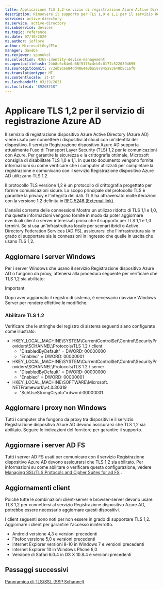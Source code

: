 ```yaml
---
title: Applicazione TLS 1,2-servizio di registrazione Azure Active Directory
description: Rimuovere il supporto per TLS 1,0 e 1,1 per il servizio Registrazione dispositivo Azure AD
services: active-directory
ms.service: active-directory
ms.subservice: devices
ms.topic: reference
ms.date: 07/10/2020
ms.author: joflore
author: MicrosoftGuyJFlo
manager: daveba
ms.reviewer: spunukol
ms.collection: M365-identity-device-management
ms.openlocfilehash: 2bb8c6c64e0a68f5176c4eb0c0177c5220394695
ms.sourcegitcommit: 772eb9c6684dd4864e0ba507945a83e48b8c16f0
ms.translationtype: MT
ms.contentlocale: it-IT
ms.lasthandoff: 03/19/2021
ms.locfileid: "89268758"
---
```

# <a name="enforce-tls-12-for-the-azure-ad-registration-service"></a>Applicare TLS 1,2 per il servizio di registrazione Azure AD

Il servizio di registrazione dispositivo Azure Active Directory (Azure AD) viene usato per connettere i dispositivi al cloud con un'identità del dispositivo. Il servizio Registrazione dispositivo Azure AD supporta attualmente l'uso di Transport Layer Security (TLS) 1,2 per le comunicazioni con Azure. Per garantire la sicurezza e la crittografia ottimale, Microsoft consiglia di disabilitare TLS 1,0 e 1,1. In questo documento vengono fornite informazioni su come verificare che i computer utilizzati per completare la registrazione e comunicano con il servizio Registrazione dispositivo Azure AD utilizzano TLS 1,2.

Il protocollo TLS versione 1,2 è un protocollo di crittografia progettato per fornire comunicazioni sicure. Lo scopo principale del protocollo TLS è garantire la privacy e l'integrità dei dati. TLS ha attraversato molte iterazioni con la versione 1,2 definita in [RFC 5246 (External link)](https://tools.ietf.org/html/rfc5246).

L'analisi corrente delle connessioni Mostra un utilizzo ridotto di TLS 1,1 e 1,0, ma queste informazioni vengono fornite in modo da poter aggiornare eventuali client o server interessati prima che il supporto per TLS 1,1 e 1,0 termini. Se si usa un'infrastruttura locale per scenari ibridi o Active Directory Federation Services (AD FS), assicurarsi che l'infrastruttura sia in grado di supportare sia le connessioni in ingresso che quelle in uscita che usano TLS 1,2.

## <a name="update-windows-servers"></a>Aggiornare i server Windows

Per i server Windows che usano il servizio Registrazione dispositivo Azure AD o fungono da proxy, attenersi alla procedura seguente per verificare che TLS 1,2 sia abilitato:

> [!IMPORTANT]
> Dopo aver aggiornato il registro di sistema, è necessario riavviare Windows Server per rendere effettive le modifiche.

### <a name="enable-tls-12"></a>Abilitare TLS 1.2

Verificare che le stringhe del registro di sistema seguenti siano configurate come illustrato:

- HKEY_LOCAL_MACHINE\SYSTEM\CurrentControlSet\Control\SecurityProviders\SCHANNEL\Protocols\TLS 1.2 \ client
  - "DisabledByDefault" = DWORD: 00000000
  - "Enabled" = DWORD: 00000001
- HKEY_LOCAL_MACHINE\SYSTEM\CurrentControlSet\Control\SecurityProviders\SCHANNEL\Protocols\TLS 1.2 \ server
  - "DisabledByDefault" = DWORD: 00000000
  - "Enabled" = DWORD: 00000001
- HKEY_LOCAL_MACHINE\SOFTWARE\Microsoft\. NETFramework\v4.0.30319
  - "SchUseStrongCrypto"=dword:00000001

## <a name="update-non-windows-proxies"></a>Aggiornare i proxy non Windows

Tutti i computer che fungono da proxy tra dispositivi e il servizio Registrazione dispositivo Azure AD devono assicurarsi che TLS 1,2 sia abilitato. Seguire le indicazioni del fornitore per garantire il supporto.

## <a name="update-ad-fs-servers"></a>Aggiornare i server AD FS

Tutti i server AD FS usati per comunicare con il servizio Registrazione dispositivo Azure AD devono assicurarsi che TLS 1,2 sia abilitato. Per informazioni su come abilitare o verificare questa configurazione, vedere [Managing SSL/TLS Protocols and Cipher Suites for ad FS](/windows-server/identity/ad-fs/operations/manage-ssl-protocols-in-ad-fs) .

## <a name="client-updates"></a>Aggiornamenti client

Poiché tutte le combinazioni client-server e browser-server devono usare TLS 1,2 per connettersi al servizio Registrazione dispositivo Azure AD, potrebbe essere necessario aggiornare questi dispositivi.

I client seguenti sono noti per non essere in grado di supportare TLS 1,2. Aggiornare i client per garantire l'accesso ininterrotto.

- Android versione 4,3 e versioni precedenti
- Firefox versione 5,0 e versioni precedenti
- Internet Explorer versioni 8-10 in Windows 7 e versioni precedenti
- Internet Explorer 10 in Windows Phone 8,0
- Versione di Safari 6.0.4 in OS X 10.8.4 e versioni precedenti

## <a name="next-steps"></a>Passaggi successivi

[Panoramica di TLS/SSL (SSP Schannel)](/windows-server/security/tls/tls-ssl-schannel-ssp-overview)